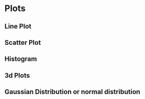 # Plots

## Line Plot

## Scatter Plot

## Histogram

## 3d Plots

## Gaussian Distribution or normal distribution